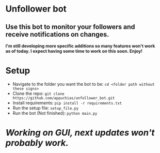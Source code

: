 # **Unfollower bot**

## Use this bot to monitor your followers and receive notifications on changes.

**I'm still developing more specific additions so many features won't work as of today. I expect having some time to work on this soon. Enjoy!**

# Setup

 - Navigate to the folder you want the bot to be: `cd <folder path without these signs>`
 - Clone the repo: `git clone https://github.com/appuchias/unfollower_bot.git`
 - Install requirements: `pip install -r requirements.txt`
 - Run the setup file: `setup_file.py`
 - Run the bot (Not finished): `python main.py`

# *Working on GUI, next updates won't probably work.*
